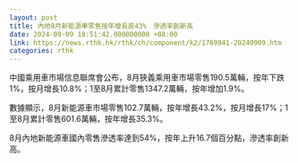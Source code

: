 ```yaml
---
layout: post
title: 內地8月新能源車零售按年增長逾43%　滲透率創新高
date: 2024-09-09 18:51:42.000000000 +08:00
link: https://news.rthk.hk/rthk/ch/component/k2/1769941-20240909.htm
categories: rthk
---
```


中國乘用車市場信息聯席會公布，8月狹義乘用車市場零售190.5萬輛，按年下跌1%，按月增長10.8%；1至8月累計零售1347.2萬輛，按年增加1.9%。

數據顯示，8月新能源車市場零售102.7萬輛，按年增長43.2%，按月增長17%；1至8月累計零售601.6萬輛，按年增長35.3%。

8月內地新能源車國內零售滲透率達到54%，按年上升16.7個百分點，滲透率創新高。
